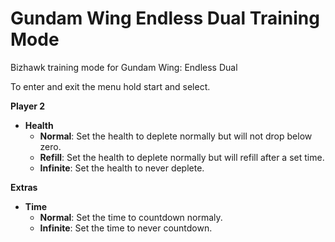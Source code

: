 # Gundam Wing Endless Dual Training Mode
Bizhawk training mode for Gundam Wing: Endless Dual

To enter and exit the menu hold start and select.

**Player 2**

- **Health**
    - **Normal**: Set the health to deplete normally but will not drop below zero.
    - **Refill**: Set the health to deplete normally but will refill after a set time.
    - **Infinite**: Set the health to never deplete.

**Extras**

- **Time**
    - **Normal**: Set the time to countdown normaly.
    - **Infinite**: Set the time to never countdown.
